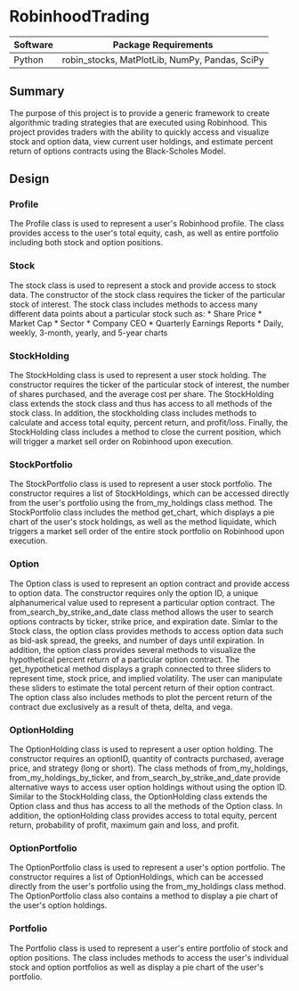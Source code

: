 # RobinhoodTrading

| Software  | Package Requirements |
| ------------- | ------------- |
| Python  | robin_stocks, MatPlotLib, NumPy, Pandas, SciPy|

## Summary
The purpose of this project is to provide a generic framework to create algorithmic trading strategies that are executed using Robinhood. This project provides traders with the ability to quickly access and visualize stock and option data, view current user holdings, and estimate percent return of options contracts using the Black-Scholes Model. 

## Design

### Profile
The Profile class is used to represent a user's Robinhood profile. The class provides access to the user's total equity, cash, as well as entire portfolio including both stock and option positions.

### Stock
The stock class is used to represent a stock and provide access to stock data. The constructor of the stock class requires the ticker of the particular stock of interest. The stock class includes methods to access many different data points about a particular stock such as:
    * Share Price
    * Market Cap
    * Sector
    * Company CEO
    * Quarterly Earnings Reports
    * Daily, weekly, 3-month, yearly, and 5-year charts

### StockHolding
The StockHolding class is used to represent a user stock holding. The constructor requires the ticker of the particular stock of interest, the number of shares purchased, and the average cost per share. The StockHolding class extends the stock class and thus has access to all methods of the stock class. In addition, the stockholding class includes methods to calculate and access total equity, percent return, and profit/loss. Finally, the StockHolding class includes a method to close the current position, which will trigger a market sell order on Robinhood upon execution.

### StockPortfolio
The StockPortfolio class is used to represent a user stock portfolio. The constructor requires a list of StockHoldings, which can be accessed directly from the user's portfolio using the from_my_holdings class method. The StockPortfolio class includes the method get_chart, which displays a pie chart of the user's stock holdings, as well as the method liquidate, which triggers a market sell order of the entire stock portfolio on Robinhood upon execution.



### Option
The Option class is used to represent an option contract and provide access to option data. The constructor requires only the option ID, a unique alphanumerical value used to represent a particular option contract. The from_search_by_strike_and_date class method allows the user to search options contracts by ticker, strike price, and expiration date. Simlar to the Stock class, the option class provides methods to access option data such as bid-ask spread, the greeks, and number of days until expiration. In addition, the option class provides several methods to visualize the hypothetical percent return of a particular option contract. The get_hypothetical method displays a graph connected to three sliders to represent time, stock price, and implied volatility. The user can manipulate these sliders to estimate the total percent return of their option contract. The option class also includes methods to plot the percent return of the contract due exclusively as a result of theta, delta, and vega.

### OptionHolding
The OptionHolding class is used to represent a user option holding. The constructor requires an optionID, quantity of contracts purchased, average price, and strategy (long or short). The class methods of from_my_holdings, from_my_holdings_by_ticker, and from_search_by_strike_and_date provide alternative ways to access user option holdings without using the option ID. Similar to the StockHolding class, the OptionHolding class extends the Option class and thus has access to all the methods of the Option class. In addition, the optionHolding class provides access to total equity, percent return, probability of profit, maximum gain and loss, and profit.

### OptionPortfolio
The OptionPortfolio class is used to represent a user's option portfolio. The constructor requires a list of OptionHoldings, which can be accessed directly from the user's portfolio using the from_my_holdings class method. The OptionPortfolio class also contains a method to display a pie chart of the user's option holdings.

### Portfolio
The Portfolio class is used to represent a user's entire portfolio of stock and option positions. The class includes methods to access the user's individual stock and option portfolios as well as display a pie chart of the user's portfolio.
    
